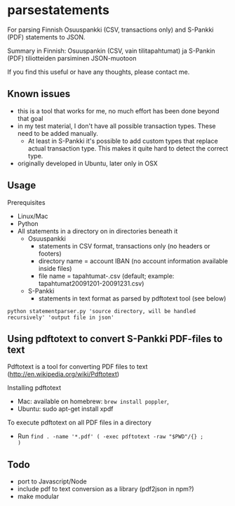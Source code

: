 parsestatements
===============

For parsing Finnish Osuuspankki (CSV, transactions only) and S-Pankki (PDF) statements to JSON. 

Summary in Finnish: Osuuspankin (CSV, vain tilitapahtumat) ja S-Pankin (PDF) tiliotteiden parsiminen JSON-muotoon

If you find this useful or have any thoughts, please contact me.

Known issues
------------
  * this is a tool that works for me, no much effort has been done beyond that goal
  * in my test material, I don't have all possible transaction types. These need to be added manually. 
    * At least in S-Pankki it's possible to add custom types that replace actual transaction type. This makes it quite hard to detect the correct type.
  * originally developed in Ubuntu, later only in OSX

Usage
-----

Prerequisites
  * Linux/Mac
  * Python
  * All statements in a directory on in directories beneath it
    * Osuuspankki
      * statements in CSV format, transactions only (no headers or footers)
      * directory name = account IBAN (no account information available inside files)
      * file name = tapahtumat<startdate>-<enddate>.csv  (default; example: tapahtumat20091201-20091231.csv)
    * S-Pankki
      * statements in text format as parsed by pdftotext tool (see below)

<code>python statementparser.py 'source directory, will be handled recursively' 'output file in json'</code>

Using pdftotext to convert S-Pankki PDF-files to text
-----------------------------------------------------
Pdftotext is a tool for converting PDF files to text (http://en.wikipedia.org/wiki/Pdftotext)

Installing pdftotext 
  * Mac: available on homebrew: <code>brew install poppler</code>, 
  * Ubuntu: sudo apt-get install xpdf

To execute pdftotext on all PDF files in a directory
  * Run <code>find . -name '*.pdf' \( -exec pdftotext -raw "$PWD"/{} \;  \)</code>

Todo
----
  * port to Javascript/Node
  * include pdf to text conversion as a library (pdf2json in npm?)
  * make modular
